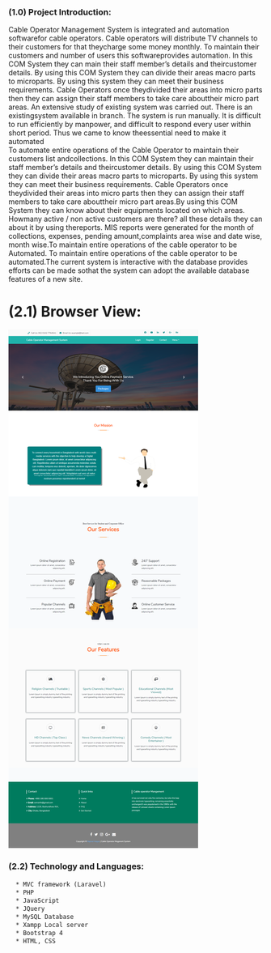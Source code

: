 ### (1.0) Project Introduction:
  Cable Operator Management System is integrated and automation softwarefor cable operators. Cable operators will distribute TV channels to their customers for that theycharge some money monthly. To maintain their customers and number of users this softwareprovides automation. In this COM System they can main their staff member’s details and theircustomer details. By using this COM System they can divide their areas macro parts to microparts. By using this system they can meet their business requirements. Cable Operators once theydivided their areas into micro parts then they can assign their staff members to take care abouttheir micro part areas. An extensive study of existing system was carried out. There is an existingsystem available in branch. The system is run manually. It is difficult to run efficiently by manpower, and difficult to respond every user within short period. Thus we came to know theessential need to make it automated           
      To automate entire operations of the Cable Operator to maintain their customers list andcollections. In this COM System they can maintain their staff member’s details and theircustomer details. By using this COM System they can divide their areas macro parts to microparts. By using this system they can meet their business requirements. Cable Operators once theydivided their areas into micro parts then they can assign their staff members to take care abouttheir micro part areas.By using this COM System they can know about their equipments located on which areas. Howmany active / non active customers are there? all these details they can about it by using thereports. MIS reports were generated for the month of collections, expenses, pending amount,complaints area wise and date wise, month wise.To maintain entire operations of the  cable operator to be Automated. To maintain entire operations of the cable operator to be automated.The current system is interactive with the database provides efforts can be made sothat the system can adopt the available database features of a new site. 

# (2.1) Browser View:
   <img src="webpage.png"/> 

### (2.2) Technology and Languages:

      * MVC framework (Laravel)
      * PHP
      * JavaScript
      * JQuery
      * MySQL Database
      * Xampp Local server
      * Bootstrap 4
      * HTML, CSS




